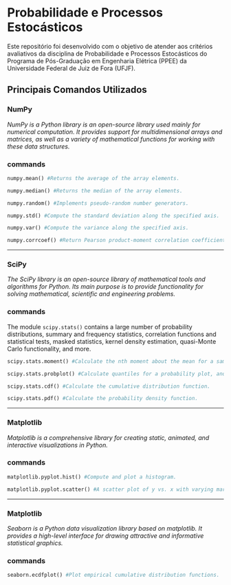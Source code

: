 # **Probabilidade e Processos Estocásticos**
Este repositório foi desenvolvido com o objetivo de atender aos critérios avaliativos da disciplina de Probabilidade e Processos Estocásticos do Programa de Pós-Graduação em Engenharia Elétrica (PPEE) da Universidade Federal de Juiz de Fora (UFJF).


## **Principais Comandos Utilizados**

### NumPy
*NumPy is a Python library is an open-source library used mainly for numerical computation. It provides support for multidimensional arrays and matrices, as well as a variety of mathematical functions for working with these data structures.*

### commands

~~~Python
numpy.mean() #Returns the average of the array elements. 
~~~
~~~Python
numpy.median() #Returns the median of the array elements.
~~~
~~~Python
numpy.random() #Implements pseudo-random number generators.
~~~
~~~Python
numpy.std() #Compute the standard deviation along the specified axis.
~~~
~~~Python
numpy.var() #Compute the variance along the specified axis.
~~~
~~~Python
numpy.corrcoef() #Return Pearson product-moment correlation coefficients.
~~~


---
### **SciPy**
*The SciPy library is an open-source library of mathematical tools and algorithms for Python. Its main purpose is to provide functionality for solving mathematical, scientific and engineering problems.*

### commands

The module `scipy.stats()` contains a large number of probability distributions, summary and frequency statistics, correlation functions and statistical tests, masked statistics, kernel density estimation, quasi-Monte Carlo functionality, and more.

~~~Python
scipy.stats.moment() #Calculate the nth moment about the mean for a sample.
~~~
~~~Python
scipy.stats.probplot() #Calculate quantiles for a probability plot, and optionally show the plot.
~~~
~~~Python
scipy.stats.cdf() #Calculate the cumulative distribution function.
~~~
~~~Python
scipy.stats.pdf() #Calculate the probability density function.
~~~





---
### **Matplotlib**
*Matplotlib is a comprehensive library for creating static, animated, and interactive visualizations in Python.*

### commands

~~~Python
matplotlib.pyplot.hist() #Compute and plot a histogram. 
~~~
~~~Python
matplotlib.pyplot.scatter() #A scatter plot of y vs. x with varying marker size and/or color.
~~~

---
### **Matplotlib**
*Seaborn is a Python data visualization library based on matplotlib. It provides a high-level interface for drawing attractive and informative statistical graphics.*

### commands

~~~Python
seaborn.ecdfplot() #Plot empirical cumulative distribution functions.
~~~





